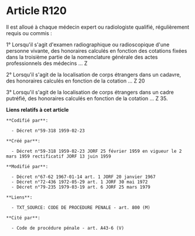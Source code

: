 # Article R120

Il est alloué à chaque médecin expert ou radiologiste qualifié, régulièrement requis ou commis :

1° Lorsqu'il s'agit d'examen radiographique ou radioscopique d'une personne vivante, des honoraires calculés en fonction des
cotations fixées dans la troisième partie de la nomenclature générale des actes professionnels des médecins ... Z

2° Lorsqu'il s'agit de la localisation de corps étrangers dans un cadavre, des honoraires calculés en fonction de la
cotation ... Z 20

3° Lorsqu'il s'agit de la localisation de corps étrangers dans un cadre putréfié, des honoraires calculés en fonction de la
cotation ... Z 35.

**Liens relatifs à cet article**

	**Codifié par**:

	  - Décret n°59-318 1959-02-23

	**Créé par**:

	  - Décret n°59-318 1959-02-23 JORF 25 février 1959 en vigueur le 2 mars 1959 rectificatif JORF 13 juin 1959

	**Modifié par**:

	  - Décret n°67-62 1967-01-14 art. 1 JORF 20 janvier 1967
	  - Décret n°72-436 1972-05-29 art. 1 JORF 30 mai 1972
	  - Décret n°79-235 1979-03-19 art. 6 JORF 25 mars 1979

	**Liens**:

	  - TXT_SOURCE: CODE DE PROCEDURE PENALE - art. 800 (M)

	**Cité par**:

	  - Code de procédure pénale - art. A43-6 (V)
